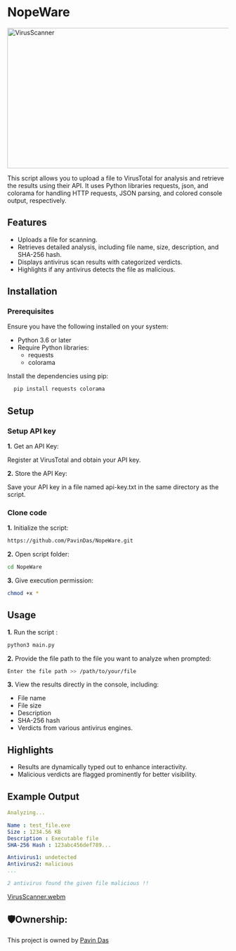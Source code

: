 
# NopeWare

<img src="https://socialify.git.ci/PavinDas/VirusScanner/image?description=1&font=KoHo&language=1&name=1&owner=1&pattern=Solid&theme=Dark" alt="VirusScanner" width="640" height="320" />

This script allows you to upload a file to VirusTotal for analysis and retrieve the results using their API. It uses Python libraries requests, json, and colorama for handling HTTP requests, JSON parsing, and colored console output, respectively.


## Features

- Uploads a file for scanning.
- Retrieves detailed analysis, including file name, size, description, and SHA-256 hash.
- Displays antivirus scan results with categorized verdicts.
- Highlights if any antivirus detects the file as malicious.



## Installation

### Prerequisites

Ensure you have the following installed on your system:
- Python 3.6 or later
- Require Python libraries:
    - requests
    - colorama

Install the dependencies using pip:

```bash
  pip install requests colorama
```


## Setup

### Setup API key
**1.** Get an API Key:

Register at VirusTotal and obtain your API key.

**2.** Store the API Key:

Save your API key in a file named api-key.txt in the same directory as the script.

### Clone code

**1.** Initialize the script:
```bash
https://github.com/PavinDas/NopeWare.git
```
**2.** Open script folder:
```bash
cd NopeWare
```

**3.** Give execution permission:
```bash
chmod +x *
```
## Usage

**1.** Run the script :
```bash
python3 main.py
```
**2.** Provide the file path to the file you want to analyze when prompted:
```bash
Enter the file path >> /path/to/your/file
```

**3.** View the results directly in the console, including:
- File name
- File size
- Description
- SHA-256 hash
- Verdicts from various antivirus engines.
## Highlights
- Results are dynamically typed out to enhance interactivity.
- Malicious verdicts are flagged prominently for better visibility.
## Example Output

```yaml
Analyzing...

Name : test_file.exe
Size : 1234.56 KB
Description : Executable file
SHA-256 Hash : 123abc456def789...

Antivirus1: undetected
Antivirus2: malicious
...

2 antivirus found the given file malicious !!
```
[VirusScanner.webm](https://github.com/user-attachments/assets/0afcf631-09ed-4bda-b5e9-96f8cae2d0fe)


## 🛡️Ownership:

This project is owned by [Pavin Das](https://github.com/PavinDas)

